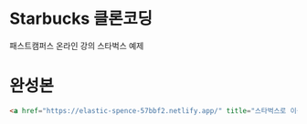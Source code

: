 # Starbucks 클론코딩
패스트캠퍼스 온라인 강의 스타벅스 예제

# 완성본
```html
<a href="https://elastic-spence-57bbf2.netlify.app/" title="스타벅스로 이동">STARBUCKS</a>
```


